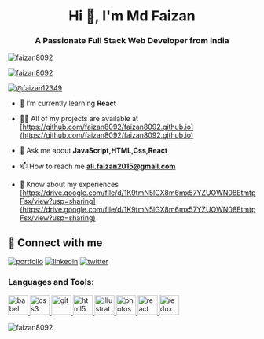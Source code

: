 <h1 align="center">Hi 👋, I'm Md Faizan</h1>
<h3 align="center">A Passionate Full Stack Web Developer from India</h3>

<p align="left"> <img src="https://komarev.com/ghpvc/?username=faizan8092&label=Profile%20views&color=0e75b6&style=flat" alt="faizan8092" /> </p>

<p align="left"> <a href="https://github.com/ryo-ma/github-profile-trophy"><img src="https://github-profile-trophy.vercel.app/?username=faizan8092" alt="faizan8092" /></a> </p>

<p align="left"> <a href="https://twitter.com/@faizan12349" target="blank"><img src="https://img.shields.io/twitter/follow/@faizan12349?logo=twitter&style=for-the-badge" alt="@faizan12349" /></a> </p>

- 🌱 I’m currently learning **React**

- 👨‍💻 All of my projects are available at [https://github.com/faizan8092/faizan8092.github.io](https://github.com/faizan8092/faizan8092.github.io)

- 💬 Ask me about **JavaScript,HTML,Css,React**

- 📫 How to reach me **ali.faizan2015@gmail.com**

- 📄 Know about my experiences [https://drive.google.com/file/d/1K9tmN5lGX8m6mx57YZUOWN08EtmtpFsx/view?usp=sharing](https://drive.google.com/file/d/1K9tmN5lGX8m6mx57YZUOWN08EtmtpFsx/view?usp=sharing)


## 🔗 Connect with me
[![portfolio](https://img.shields.io/badge/my_portfolio-000?style=for-the-badge&logo=ko-fi&logoColor=white)](https://katherineoelsner.com/)
[![linkedin](https://img.shields.io/badge/linkedin-0A66C2?style=for-the-badge&logo=linkedin&logoColor=white)](https://www.linkedin.com/)
[![twitter](https://img.shields.io/badge/twitter-1DA1F2?style=for-the-badge&logo=twitter&logoColor=white)](https://twitter.com/)


<h3 align="left">Languages and Tools:</h3>
<p align="left"> <a href="https://babeljs.io/" target="_blank" rel="noreferrer"> <img src="https://upload.wikimedia.org/wikipedia/commons/thumb/0/02/Babel_Logo.svg/1280px-Babel_Logo.svg.png" alt="babel" width="40" height="40"/> </a> <a href="https://www.w3schools.com/css/" target="_blank" rel="noreferrer"> <img src="https://cdn-icons-png.flaticon.com/512/732/732190.png" alt="css3" width="40" height="40"/> </a> <a href="https://git-scm.com/" target="_blank" rel="noreferrer"> <img src="https://git-scm.com/images/logos/downloads/Git-Icon-1788C.png" alt="git" width="40" height="40"/> </a> <a href="https://www.w3.org/html/" target="_blank" rel="noreferrer"> <img src="https://cdn-icons-png.flaticon.com/512/732/732212.png" alt="html5" width="40" height="40"/> </a> <a href="https://www.adobe.com/in/products/illustrator.html" target="_blank" rel="noreferrer"> <img src="https://www.vectorlogo.zone/logos/adobe_illustrator/adobe_illustrator-icon.svg" alt="illustrator" width="40" height="40"/> </a> <a href="https://www.photoshop.com/en" target="_blank" rel="noreferrer"> <img src="https://cdn-icons-png.flaticon.com/512/5968/5968520.png" alt="photoshop" width="40" height="40"/> </a> <a href="https://reactjs.org/" target="_blank" rel="noreferrer"> <img src="https://cdn-icons-png.flaticon.com/512/1126/1126012.png" alt="react" width="40" height="40"/> </a> <a href="https://redux.js.org" target="_blank" rel="noreferrer"> <img src="https://cdn.icon-icons.com/icons2/2415/PNG/512/redux_original_logo_icon_146365.png" alt="redux" width="40" height="40"/> </a> </p>

<p><img align="center" src="https://github-readme-stats.vercel.app/api/top-langs?username=faizan8092&show_icons=true&locale=en&layout=compact" alt="faizan8092" /></p>
